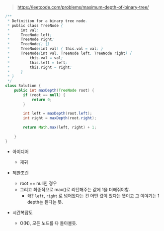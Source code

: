 > https://leetcode.com/problems/maximum-depth-of-binary-tree/

```java
/**
 * Definition for a binary tree node.
 * public class TreeNode {
 *     int val;
 *     TreeNode left;
 *     TreeNode right;
 *     TreeNode() {}
 *     TreeNode(int val) { this.val = val; }
 *     TreeNode(int val, TreeNode left, TreeNode right) {
 *         this.val = val;
 *         this.left = left;
 *         this.right = right;
 *     }
 * }
 */
class Solution {
    public int maxDepth(TreeNode root) {
        if (root == null) {
            return 0;
        }
        
        int left = maxDepth(root.left);
        int right = maxDepth(root.right);
        
        return Math.max(left, right) + 1;
        
    }
}
```

- 아이디어
    - 재귀

- 제한조건
    - root == null인 경우
    - 그리고 최종적으로 max()로 리턴해주는 값에 1을 더해줘야함.
        - 왜? `left`, `right` 로 넘어왔다는 건 어떤 값이 있다는 뜻이고 그 이야기는 1 depth는 된다는 뜻.



- 시간복잡도
    - O(N), 모든 노드를 다 돌아볼듯.

